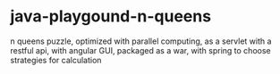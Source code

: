 # java-playgound-n-queens
n queens puzzle, optimized with parallel computing, as a servlet with a restful api, with angular GUI, packaged as a war, with spring to choose strategies for calculation
